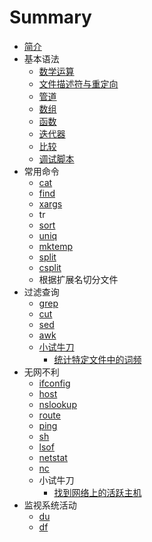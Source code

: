 # Summary
* [简介](README.md)
* 基本语法
    * [数学运算](basic/math.md)
    * [文件描述符与重定向](basic/redirect.md)
    * [管道](basic/piping.md)
    * [数组](basic/array.md)
    * [函数](basic/function.md)
    * [迭代器](basic/loop.md)
    * [比较](basic/eq.md)
    * [调试脚本](basic/debug.md)
* 常用命令
    * [cat](common/cat.md)
    * [find](common/find.md)
    * [xargs](common/xargs.md)
    * tr
    * [sort](common/sort.md)
    * [uniq](common/uniq.md)
    * [mktemp](common/mktemp.md)
    * [split](common/split.md)
    * [csplit](common/csplit.md)
    * 根据扩展名切分文件
* 过滤查询
    * [grep](filter_and_find/grep.md)
    * [cut](filter_and_find/cut.md)
    * [sed](filter_and_find/sed.md)
    * [awk](filter_and_find/awk.md)
    * [小试牛刀](filter_and_find/exercise.md)
        * [统计特定文件中的词频](filter_and_find/exercise/word_freq.md)
* 无网不利
    * [ifconfig](internet/ifconfig.md)
    * [host](internet/host.md)
    * [nslookup](internet/nslookup.md)
    * [route](internet/route.md)
    * [ping](internet/ping.md)
    * [sh](internet/sh.md)
    * [lsof](internet/lsof.md)
    * [netstat](internet/netstat.md)
    * [nc](internet/nc.md)
    * 小试牛刀
        * [找到网络上的活跃主机](internet/exercise/find_alive_ip.md)
* 监视系统活动
    * [du](monitor/du.md)
    * [df](monitor/df.md)
